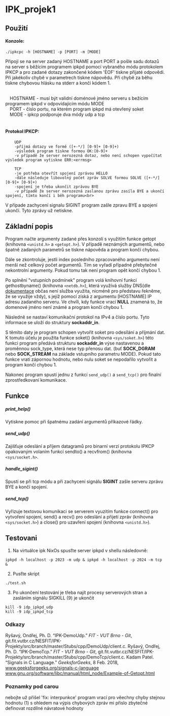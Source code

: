 # IPK_projek1

## Použití

#### Konzole:

```
./ipkcpc -h [HOSTNAME] -p [PORT] -m [MODE]
```

Připojí se na server zadaný HOSTNAME a port PORT a pošle sadu dotazů na server s běžícím programem ipkpd pomocí vybraného módu protokolem IPKCP a pro zadané dotazy zakončené kódem 'EOF' tiskne přijaté odpovědi.<br>
Při jakékoliv chybě v parametrech tiskne nápovědu. Při chybě za běhu tiskne chybovou hlásku na stderr a konči kódem 1.<br>

<br>
    &emsp;HOSTNAME - musí být validní doménové jméno serveru s bežícím programem ipkpd v odpovídajícím módu MODE<br>
    &emsp;PORT - číslo portu, na kterém program ipkpd má otevřený soket<br>
    &emsp;MODE - ipkcp podporuje dva módy udp a tcp<br>
<br>

#### Protokol IPKCP:
```
    UDP
    -příjmá dotazy ve formě ([+-*/] [0-9]+ [0-9]+)
    -výsledek program tiskne formou OK:[0-9]+
    -v případě že server nerozezná dotaz, nebo není schopen vypočítat výsledek program vytiskne ERR:<errmsg>

    TCP
    -je potřeba otevřít spojení zprávou HELLO
    -dále následuje libovolný počet zpráv SOLVE formou SOLVE ([+-*/] [0-9]+ [0-9]+)
    -spojení je třeba ukončit zprávou BYE
    -v případě že server nerozezná zaslanou zprávu zasíla BYE a ukončí spojení, tímto končí i běh programu<br>
```

V případe zachycení signalu SIGINT program zašle zpravu BYE a spojení ukončí. Tyto zprávy už netiskne.

## Základní popis

Program načte argumenty zadané přes konzoli s využitím funkce getopt (knihovna `<unistd.h>` a `<getopt.h>`). V případě neznámých argumentů, nebo špatně zadaných parametrů se tiskne nápověda a program končí chybou.<br>

Dále se zkontroluje, jestli index posledního zpracovaného argumentu není menší než celkový počet argumentů. Tím se vyřadí případné přebytečné nekontrolní argumenty. Pokud tomu tak není program opět končí chybou 1.<br>

Po splnění  "vstupních podmínek" program volá knihovní funkci gethostbyname() (knihovna `<netdb.h>`), která využívá služby DNS(dle [dokumentace](https://man7.org/linux/man-pages/man3/gethostbyname.3.html) občas není služba využita, nicméně pro představu řekněme, že se využije vždy), s jejíž pomocí získá z argumentu [HOSTNAME] IP adresu zadaného serveru. Ve chvíli, kdy funkce vrací **NULL** znamená to, že domenové jméno není známé a program končí chybou 1.<br>

Následně se nastaví komunikační protokol na IPv4 a číslo portu. Tyto informace se uloží do struktury **sockaddr_in**.<br>

S těmito daty je program schopen vytvořit soket pro odesílání a příjmání dat. K tomuto účelu je použita funkce soket() (knihovna `<sys/soket.h>`) této funkci program předává strukturu **sockaddr_in** výse nastavenou a proměnnou sock_type, která nese typ přenosu dat. (buť **SOCK_DGRAM** nebo **SOCK_STREAM** na základe vstupního parametru MODE). Pokud tato funkce vratí zápornou hodnotu, nebo nulu soket se nepodařilo vytvořit a program končí chybou 1.<br>

Nakonec program spustí jednu z funkcí `send_udp()` a `send_tcp()` pro finalní zprostředkovaní komunikace.<br>

## Funkce

##### print_help()

Vytiskne pomoc při špatnému zadání argumentů příkazové řádky.

##### send_udp()

Zajišťuje odeslání a příjem datagramů pro binarní verzi protokolu IPKCP opakovaným volaním funkcí sendto() a recvfrom() (knihovna `<sys/socket.h>`.

##### handle_sigint()

Spustí se při tcp módu a při zachycení signálu **SIGINT** zašle serveru zprávu BYE a končí spojení.

##### send_tcp()

Vyřizuje textovou komunikaci se serverem vyuzitím funkce connect() pro vytvoření spojení, send() a recv() pro odeslání a přijetí zpráv (knihovna `<sys/socket.h>`) a close() pro uzavření spojení (knihovna `<unistd.h>`).

## Testovani

1. Na virtuálce ipk NixOs spusťte server ipkpd v shellu následovně:

```
ipkpd -h localhost -p 2023 -m udp & ipkpd -h localhost -p 2024 -m tcp &
```

2. Pusťte skript

```
./test.sh
```

3. Po ukončení testování je třeba najít procesy serverových stran a zasláním signálu SIGKILL (9) je ukončit

```
kill -9 idp_ipkpd_udp
kill -9 idp_ipkpd_tcp
```

### Odkazy

Ryšavý, Ondřej, Ph. D. “IPK-DemoUdp.” *FIT - VUT Brno - Git*, git.fit.vutbr.cz/NESFIT/IPK-Projekty/src/branch/master/Stubs/cpp/DemoUdp/client.c.
Ryšavý, Ondřej, Ph. D. “IPK-DemoTcp.” *FIT - VUT Brno - Git*, git.fit.vutbr.cz/NESFIT/IPK-Projekty/src/branch/master/Stubs/cpp/DemoTcp/client.c.
Kadam Patel. “Signals in C Language.” *GeeksforGeeks*, 8 Feb. 2018, www.geeksforgeeks.org/signals-c-language
www.gnu.org/software/libc/manual/html_node/Example-of-Getopt.html

### Poznamky pod carou

nebojte už přišel 'fix: interpunkce'
program vrací pro věechny chyby stejnou hodnotu (1) s ohledem na výpis chybových zpráv mi přislo zbytečné definovat rozdílné návratové hodnoty
